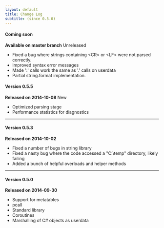 ```yaml
---
layout: default
title: Change Log
subtitle: (since 0.5.0)
---
```


#### Coming soon 
**Available on master branch** <span class="label label-warning">Unreleased</span>

* Fixed a bug where strings containing \<CR><LF> or \<LF> were not parsed correctly.
* Improved syntax error messages
* Made ':' calls work the same as '.' calls on userdata
* Partial string.format implementation.


#### Version 0.5.5 
**Released on 2014-10-08** <span class="label label-success">New</span>

* Optimized parsing stage
* Performance statistics for diagnostics

<hr />

#### Version 0.5.3 
**Released on 2014-10-02**

* Fixed a number of bugs in string library
* Fixed a nasty bug where the code accessed a "C:\temp" directory, likely failing
* Added a bunch of helpful overloads and helper methods

<hr />

#### Version 0.5.0 
**Released on 2014-09-30**

* Support for metatables
* pcall
* Standard library
* Coroutines
* Marshalling of C# objects as userdata



